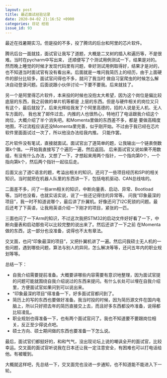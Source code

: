 ```yaml
---
layout: post
title: 最近面试经验记录 
date: 2020-04-02 21:16:52 +0900
categories: 日记 经验
issue_id: 93
---
```


最近在找暑期实习。但是投的不多，投了腾讯的后台和阿里的芯片软件。

腾讯后台一面就挂，面试官让我写了道题，大概是二叉树的插入和遍历等，不是很难。当时在pycharm中写出来，
还顺便写了个测试用例测试一下，结果是对的。然而晚上睡觉的时候才发现代码里有问题，幸好测试用例取得好，结果才是对的，
也不知道当时面试官有没有看出来。后面就是一堆问我简历上的经历，由于上面硬件的部分比较多，面试官问得也不多，就问了我当时
做自习室爬虫的时候怎么解决自动登录问题。后面说跟小伙伴讨论一下要不要我。后来就挂了。

另一个是阿里得芯片软件，本来投的时候也没抱太大希望，因为这个岗位是偏比较底层的东西，我之前做的单片机等都是
上层的东西。但是与硬件相关的岗位又只有这个，最后就投了。后来光辉给我发了个阿里高德的，招的人说是无人机、无人车方面的，
我也发了邮件过去，内推的人也很热心，特地打了电话跟我介绍这个岗位，大概介绍了半个消失吧。和Momenta里做的东西差不多，都是
要做高精度地图，不过流程应该还没Momenta里完善，似乎刚开始。不过由于我已经在芯片软件里面面试过一次了，所以他没办法给我内推。
只能作罢。

芯片软件没有笔试，直接就面试。面试官出了道简单的题，让我输出一个链表倒数第k个值。一开始我直接写了个遍历一遍，然后返回。
后来面试官又说如果不用数组，有没有什么办法，又想了一下，才想起来用两个指针，一个指向第0个，一个指向第k个，然后两个指针一起往后走。

后面又出了道C语言的题，考溢出相关的知识。还问了一些项目经历和SPI的相关知识。当时就把在机器人队里的东西讲一下，包括电机驱动、CAN总线啥的。

二面差不多，问了一些arm相关的知识，中断向量表、启动、异常、Bootload等。当时也没看，也就实话实说，说了一些还记得住的异常等。
问我“印象最深的项目”，我一时不知道说哪个，最后讲了扑翼机。好像还问了I2C死锁的问题。最后还考了下英语，让我用英语介绍一下刚才的项目，紧张的一匹。

三面也问了一下Arm的知识，不过这次我把STM32的启动文件好好看了一下，中断向量表和启动那些可以比较完整的说出来了。然后还讲了一下之前
在Momenta做的东西，这一部分也没准备，说得也不太有章法。

交叉面，也问“印象最深的项目”，又把扑翼机讲了一遍。然后问我硕士无人机的一些问题，遇到哪些问题，算法与别人的异同，怎么解决等等，还问五年内的职业规划等等。

总结一下：
- 自我介绍需要提前准备。大概要讲哪些内容需要有意识地整理，因为面试官提的问题可能就围绕自我介绍说过的东西来提问。有什么长处可以埋在自我介绍里，方便面试官如果问到可以说出来。
- “印象最深的项目”得准备一下，好多面试官都问到了。
- 简历上的写的东西也要做好准备。我当时投的时候，因为简历源文件在国内电脑上，所以只好把去年的简历直接交上去，而且好多东西都没咋准备，说得都比较凌乱。
- 职业规划也得准备一下，也有两个面试官问了。我也不知道要不要跟岗位相关，反正至少得说点吧。
- 硕士方向、硕士期间做的东西也要准备一下怎么说。
  

最后，面试官们都挺好的，和和气气，没出现论坛上说的嘲讽全开的面试官，比较幸运。交叉面的面试官听说我在日本还让我一定注意安全，有困难也可以打电话给他。有被暖到。

大概就这样吧，先总结一下，交叉面完也没进一步通知，也不知道能不能进入下一轮。

